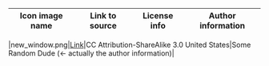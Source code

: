 | Icon image name | Link to source | License info | Author information|
|-|-|-|-|

|new_window.png|[Link](http://www.softicons.com/toolbar-icons/cyan-bitcons-icons-by-some-random-dude/new-window-icon)|CC Attribution-ShareAlike 3.0 United States|Some Random Dude (<- actually the author information)|
